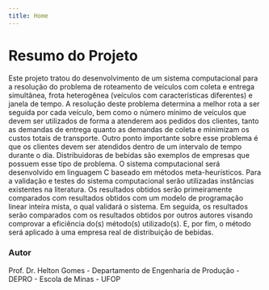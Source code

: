 ```yaml
---
title: Home
---
```


# Resumo do Projeto

Este projeto tratou do desenvolvimento de um sistema computacional para a resolução do problema de roteamento de veículos com coleta e entrega simultânea, frota heterogênea (veículos com características diferentes) e janela de tempo. A resolução deste problema determina a melhor rota a ser seguida por cada veículo, bem como o número mínimo de veículos que devem ser utilizados de forma a atenderem aos pedidos dos clientes, tanto as demandas de entrega quanto as demandas de coleta e minimizam os custos totais de transporte. Outro ponto importante sobre esse problema é que os clientes devem ser atendidos dentro de um intervalo de tempo durante o dia. Distribuidoras de bebidas são exemplos de empresas que possuem esse tipo de problema. O sistema computacional será desenvolvido em linguagem C baseado em métodos meta-heurísticos. Para a validação e testes do sistema computacional serão utilizadas instâncias existentes na literatura. Os resultados obtidos serão primeiramente comparados com resultados obtidos com um modelo de programação linear inteira mista, o qual validará o sistema. Em seguida, os resultados serão comparados com os resultados obtidos por outros autores visando comprovar a eficiência do(s) método(s) utilizado(s). E, por fim, o método será aplicado à uma empresa real de distribuição de bebidas.

### Autor

Prof. Dr. Helton Gomes - Departamento de Engenharia de Produção - DEPRO - Escola de Minas  - UFOP

